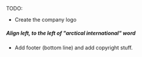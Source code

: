 TODO:
+ Create the company logo
##### Align left, to the left of "arctical international" word
+ Add footer (bottom line) and add copyright stuff.

